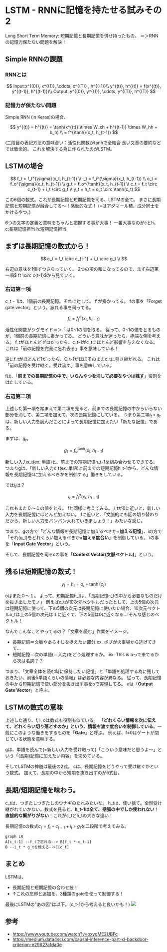 # LSTM - RNNに記憶を持たせる試みその2

Long Short Term Memory: 短期記憶と長期記憶を併せ持ったもの。
＝＞RNNの記憶力保たない問題を解決！

## Simple RNNの課題

### RNNとは

$$
Input:x^{(0)}, x^{(1)}, \cdots, x^{(T)} , h^{(-1)}\\
y^{(t)}, h^{(t)} = f(x^{(t)}, y^{(t-1)}, h^{(t-1)})\\
Output: y^{(0)}, y^{(1)}, \cdots, y^{(T)}, h^{(T)}
$$

### 記憶力が保たない問題

Simple RNN (in Keras)の場合、

$$
y^{(t)} = h^{(t)} = \tanh(x^{(t)} \times W_xh + h^{(t-1)} \times W_hh + b_h) \\
= f^{\tanh}(x_t, h_{t-1})
$$

(二段目の表記方法の意味合い：活性化関数がtanhで全結合
長い文章の要約などでは致命的。
これを解決する為に作られたのがLSTM。

## LSTMの場合

$$
f_t = f_f^{\sigma}(x_t, h_{t-1}) \\
i_t = f_i^{\sigma}(x_t, h_{t-1}) \\
o_t = f_o^{\sigma}(x_t, h_{t-1}) \\
g_t = f_o^{\tanh}(x_t, h_{t-1}) \\
c_t = f_t \circ c_{t-1} + i_t \circ g_t \\
y_t = h_t = o_t \circ \tanh(c_t)
$$

この6個の数式。これが長期記憶と短期記憶を司る、LSTMの全て。
まさに長期記憶と短期記憶が融合してる～！感動的な式！
($\circ$はアダマール積。成分同士をかけるやつ。)

6つの文字の定義と意味をちゃんと把握する事が大事！
一番大事なのがcとh。
c:長期記憶担当
h:短期記憶担当

## まずは長期記憶の数式から！

$$
c_t = f_t \circ c_{t-1} + i_t \circ g_t \\
$$

右辺の意味を1個ずつさらっていく。
2つの項の和になってるので、まず右辺第一項$ f*t \circ c*{t-1}$から見ていく。

### 右辺第一項

$c\_{t-1}$は、1個前の長期記憶。それに対して、ｆが掛かってる。
fの事を「Forget gate vector」という。忘れる事を司ってる。

$$
f_t = f_f^{\sigma}(x_t, h_{t-1})
$$

活性化関数がシグモイド＝＞ｆは0~1の間を取る。
従って、0~1の値をとるものが、1個前の長期記憶に掛かってる。
どういう意味か迷ったら、極端な例を考える。
f_tがほとんどゼロだったら、c_t-1がc_tにほとんど影響を与えなくなる。
これは「前の記憶を完全に忘れ去る」事を意味している！

逆にf_tがほとんど1だったら、C_t-1がほぼそのままc_tに引き継がれる。
これは「前の記憶を受け継ぐ。受け流す」事を意味している。

fは、「**前までの長期記憶の中で、いらんやつを消して必要なやつは残す**」役割をはたしている。

### 右辺第二項

上述した第一項を踏まえて第二項を見ると、前までの長期記憶の中からいらない部分を消して、第二項を加えて、次の長期記憶にしている。
つまり第二項$i_t \circ g_t$は、新しい入力を読んだことによって長期記憶に加えたい「新たな記憶」である。

まずは、$g_t$。

$$
g_t = f_o^{\tanh}(x_t, h_{t-1})
$$

新しい入力x_t(ex. 単語)と、前までの短期記憶h_t-1を組み合わせてできてる。
つまりgは、「新しい入力x_t(ex. 単語)と前までの短期記憶h_t-1から、どんな情報を長期記憶cに加えるべきかを制御する」働きをしている。

では$i_t$は？

$$
i_t = f_i^{\sigma}(x_t, h_{t-1})
$$

これもまた０～１の値をとる。
fと同様に考えてみる。
i_tが0に近いと、新しい入力を長期記憶にほとんど加えない。
1に近いと、「文脈的にも話の切り替わりだから、新しい入力をバンバン入れていきましょう！」みたいな感じ。

つまり、gの方で「どんな情報を長期記憶に加えるべきか=**加える記憶**」、iの方で「それ(g_t)をどれくらい加えるべきか=**加える度合い**」を制御している。
iの事を「**Input Gate Vector**」という。

そして、長期記憶を司るcの事を「**Context Vector(文脈ベクトル)**」という。

## 残るは短期記憶の数式！

$$
y_t = h_t = o_t \circ \tanh(c_t)
$$

oはまた０～１。
よって、短期記憶h_tは、「長期記憶c_tの中から必要なものだけを抜き出したモノ」
例えばc_tが10次元ベクトルだったとして、上の5個の次元は短期記憶に使って、下の5個の次元は長期記憶に使いたい場合、10次元ベクトルo_tは上の5個の次元は１に近くて、下の5個は0に近くなる...!そんな感じのベクトル！

なんでこんなことやってるの？「文章を読む」作業をイメージ。

- 長期記憶＝文脈やあらすじを捉えたい部分 ex. ボブが火事場から逃げてきて...
- 短期記憶＝次の単語(＝入力)をどう処理するか。 ex. This is aって来てるから次は名詞？？

つまり、「文章全体を読む時に保持したい記憶」と「単語を処理する為に残しておきたい、前後5単語くらいの情報」は必要な内容が異なる。
従って、長期記憶の中から短期記憶で使い部分を抜き出す事をoで実現してる。
oは「**Output Gate Vector**」と呼ぶ。

## LSTMの数式の意味

上述した通り、f, i, oは数式も役割も似ている。
**「どれくらい情報を次に伝えて、どれくらい切り落とすのか」という、情報を渡す度合いを制御している**。一般にこのような働きをするものを「**Gate**」と呼ぶ。
例えば、f=0はゲートが閉じている状態を意味する。

gは、単語を読んで(=新しい入力を受け取って)「こういう意味だと思うよ～」という「(長期)記憶に加えたい内容」を決めている。

そしてLSTMの神髄は最後の2式。
cは、長期記憶をどうやって受け継ぐかという数式。
加えて、長期の中から短期を抜き出すのが6式目。

## 長期/短期記憶を味わう。

c_tは、つぎたしつぎたしのウナギのたれみたいな。
h_tは、使い捨て。全然受け継がれていかない。数式を見ると、**h_t-1は全て、括弧の中でしか使われない**！**直接的な繋がりがない**！これがc_tとh_tの大きな違い！

長期記憶cの数式$c_t = f_t \circ c_{t-1} + i_t \circ g_t$を二段階で考えてみる。

```mermaid
graph LR
A[c_t-1] --f_tで忘れる--> B[f_t * c_t-1]
B --i_t * g_tを憶える-->C[c_t]
```

## まとめ

LSTMは、

- 長期記憶と短期記憶の合わせ技！
- ↑これの忘却と追加を、3種類のgateを使って制御する！

最後にLSTMの"あの図"は以下。(c_t-1から考えると良いかも！)
![](https://tips-memo.com/wp-content/uploads/2020/04/20200405145545_page-0001-1.jpg)

## 参考

- https://www.youtube.com/watch?v=oxygME2UBFc
- https://medium.data4sci.com/causal-inference-part-xi-backdoor-criterion-e29627a1da0e

